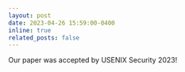 ```yaml
---
layout: post
date: 2023-04-26 15:59:00-0400
inline: true
related_posts: false
---
```


Our paper was accepted by USENIX Security 2023!